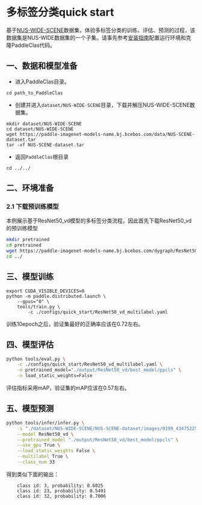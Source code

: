 # 多标签分类quick start

基于[NUS-WIDE-SCENE](https://lms.comp.nus.edu.sg/wp-content/uploads/2019/research/nuswide/NUS-WIDE.html)数据集，体验多标签分类的训练、评估、预测的过程，该数据集是NUS-WIDE数据集的一个子集。请事先参考[安装指南](install.md)配置运行环境和克隆PaddleClas代码。

## 一、数据和模型准备

* 进入PaddleClas目录。

```
cd path_to_PaddleClas
```

* 创建并进入`dataset/NUS-WIDE-SCENE`目录，下载并解压NUS-WIDE-SCENE数据集。

```shell
mkdir dataset/NUS-WIDE-SCENE
cd dataset/NUS-WIDE-SCENE
wget https://paddle-imagenet-models-name.bj.bcebos.com/data/NUS-SCENE-dataset.tar
tar -xf NUS-SCENE-dataset.tar
```

* 返回`PaddleClas`根目录

```
cd ../../
```

## 二、环境准备

### 2.1 下载预训练模型

本例展示基于ResNet50_vd模型的多标签分类流程，因此首先下载ResNet50_vd的预训练模型

```bash
mkdir pretrained
cd pretrained
wget https://paddle-imagenet-models-name.bj.bcebos.com/dygraph/ResNet50_vd_pretrained.pdparams
cd ../
```

## 三、模型训练

```shell
export CUDA_VISIBLE_DEVICES=0
python -m paddle.distributed.launch \
    --gpus="0" \
    tools/train.py \
        -c ./configs/quick_start/ResNet50_vd_multilabel.yaml
```

训练10epoch之后，验证集最好的正确率应该在0.72左右。

## 四、模型评估

```bash
python tools/eval.py \
    -c ./configs/quick_start/ResNet50_vd_multilabel.yaml \
    -o pretrained_model="./output/ResNet50_vd/best_model/ppcls" \
    -o load_static_weights=False
```

评估指标采用mAP，验证集的mAP应该在0.57左右。

## 五、模型预测

```bash
python tools/infer/infer.py \
    -i "./dataset/NUS-WIDE-SCENE/NUS-SCENE-dataset/images/0199_434752251.jpg" \
    --model ResNet50_vd \
    --pretrained_model "./output/ResNet50_vd/best_model/ppcls" \
    --use_gpu True \
    --load_static_weights False \
    --multilabel True \
    --class_num 33
```

得到类似下面的输出：
```    
    class id: 3, probability: 0.6025
    class id: 23, probability: 0.5491
    class id: 32, probability: 0.7006
```